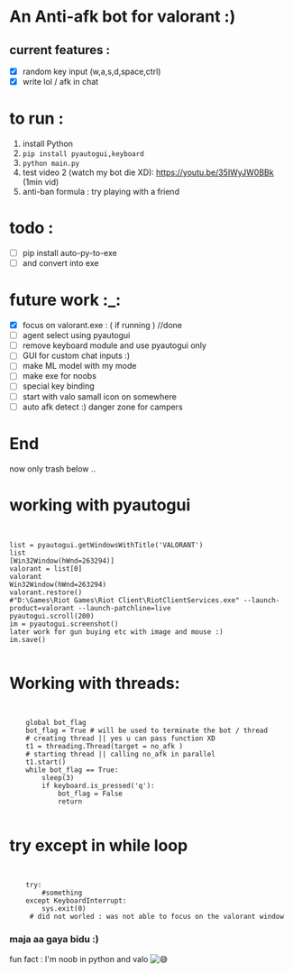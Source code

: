 # An Anti-afk bot for valorant :)

## current features :

* [X] random key input  (w,a,s,d,space,ctrl)
* [X] write lol / afk in chat

# to run :

1) install Python
2) ```pip install pyautogui,keyboard```
3) ```python main.py```
4) test video 2 (watch my bot die XD): https://youtu.be/35IWyJW0BBk (1min vid)
5) anti-ban formula : try playing with a friend

# todo :

* [ ] pip install auto-py-to-exe
* [ ] and convert into exe

# future work :_:

* [X] focus on valorant.exe : ( if running ) //done
* [ ] agent select using pyautogui
* [ ] remove keyboard module and use pyautogui only
* [ ] GUI for custom chat inputs :)
* [ ] make ML model with my mode
* [ ] make exe for noobs
* [ ] special key binding
* [ ] start with valo samall icon on somewhere
* [ ] auto afk detect :) danger zone for campers

# End

now only trash below ..

# working with pyautogui
<pre lang="python"><code>

list = pyautogui.getWindowsWithTitle('VALORANT')
list
[Win32Window(hWnd=263294)]
valorant = list[0]
valorant
Win32Window(hWnd=263294)
valorant.restore()
#"D:\Games\Riot Games\Riot Client\RiotClientServices.exe" --launch-product=valorant --launch-patchline=live
pyautogui.scroll(200)
im = pyautogui.screenshot()
later work for gun buying etc with image and mouse :)
im.save()

</code></pre>

# Working with threads: 

<pre lang="python"><code>

    global bot_flag 
    bot_flag = True # will be used to terminate the bot / thread
    # creating thread || yes u can pass function XD
    t1 = threading.Thread(target = no_afk ) 
    # starting thread || calling no_afk in parallel
    t1.start()
    while bot_flag == True:
        sleep(3)
        if keyboard.is_pressed('q'):
            bot_flag = False
            return
            
</code></pre>

# try except in while loop

<pre lang="python"><code>

    try:
        #something
    except KeyboardInterrupt:
        sys.exit(0)
     # did not worled : was not able to focus on the valorant window       
</code></pre>
### maja aa gaya bidu :)

fun fact : I'm noob in python and valo ![😅](https://static.xx.fbcdn.net/images/emoji.php/v9/tac/1.5/16/1f605.png)
<!--  I did it for fun project-->

